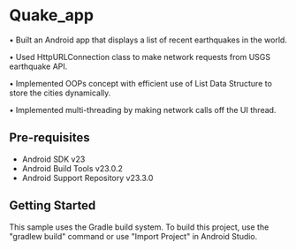 Quake_app
===================================
• Built an Android app that displays a list of recent earthquakes in the world.

• Used HttpURLConnection class to make network requests from USGS
  earthquake API.
  
• Implemented OOPs concept with efficient use of List Data Structure to store
  the cities dynamically.
  
• Implemented multi-threading by making network calls off the UI thread.

Pre-requisites
--------------

- Android SDK v23
- Android Build Tools v23.0.2
- Android Support Repository v23.3.0

Getting Started
---------------

This sample uses the Gradle build system. To build this project, use the
"gradlew build" command or use "Import Project" in Android Studio.


